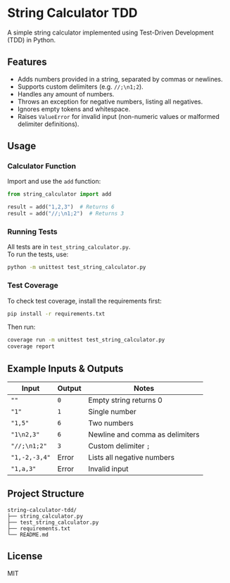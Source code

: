 # String Calculator TDD

A simple string calculator implemented using Test-Driven Development (TDD) in Python.

## Features

- Adds numbers provided in a string, separated by commas or newlines.
- Supports custom delimiters (e.g. `//;\n1;2`).
- Handles any amount of numbers.
- Throws an exception for negative numbers, listing all negatives.
- Ignores empty tokens and whitespace.
- Raises `ValueError` for invalid input (non-numeric values or malformed delimiter definitions).

## Usage

### Calculator Function

Import and use the `add` function:

```python
from string_calculator import add

result = add("1,2,3")  # Returns 6
result = add("//;\n1;2")  # Returns 3
```

### Running Tests

All tests are in `test_string_calculator.py`.  
To run the tests, use:

```sh
python -m unittest test_string_calculator.py
```

### Test Coverage

To check test coverage, install the requirements first:

```sh
pip install -r requirements.txt
```

Then run:

```sh
coverage run -m unittest test_string_calculator.py
coverage report
```

## Example Inputs & Outputs

| Input              | Output | Notes                                 |
|--------------------|--------|---------------------------------------|
| `""`               | `0`    | Empty string returns 0                |
| `"1"`              | `1`    | Single number                         |
| `"1,5"`            | `6`    | Two numbers                           |
| `"1\n2,3"`         | `6`    | Newline and comma as delimiters       |
| `"//;\n1;2"`       | `3`    | Custom delimiter `;`                  |
| `"1,-2,-3,4"`      | Error  | Lists all negative numbers            |
| `"1,a,3"`          | Error  | Invalid input                         |

## Project Structure

```
string-calculator-tdd/
├── string_calculator.py
├── test_string_calculator.py
├── requirements.txt
└── README.md
```

## License

MIT
